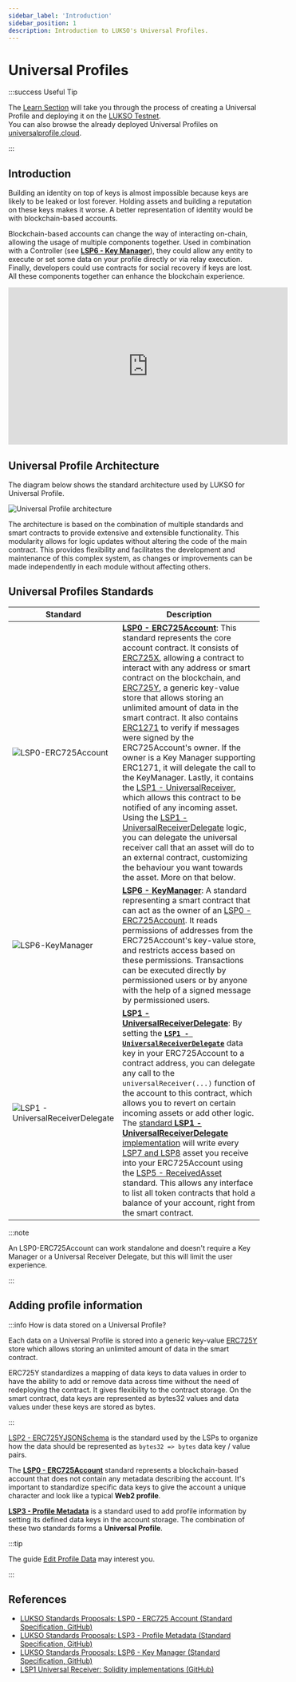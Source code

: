 ```yaml
---
sidebar_label: 'Introduction'
sidebar_position: 1
description: Introduction to LUKSO's Universal Profiles.
---
```


# Universal Profiles

:::success Useful Tip

The [Learn Section](../../learn/introduction.md) will take you through the process of creating a Universal Profile and deploying it on the [LUKSO Testnet](../../networks/testnet/parameters.md).  
You can also browse the already deployed Universal Profiles on [universalprofile.cloud](https://universalprofile.cloud/).

:::

## Introduction

Building an identity on top of keys is almost impossible because keys are likely to be leaked or lost forever. Holding assets and building a reputation on these keys makes it worse. A better representation of identity would be with blockchain-based accounts.

Blockchain-based accounts can change the way of interacting on-chain, allowing the usage of multiple components together. Used in combination with a Controller (see **[LSP6 - Key Manager](../access-control/lsp6-key-manager.md)**), they could allow any entity to execute or set some data on your profile directly or via relay execution. Finally, developers could use contracts for social recovery if keys are lost. All these components together can enhance the blockchain experience.

<div class="video-container">
<iframe width="560" height="315" src="https://www.youtube.com/embed/rzYT1_p2Mqk?si=2HSFAcfHU8qnkelV" title="YouTube video player" frameborder="0" allow="accelerometer; autoplay; clipboard-write; encrypted-media; gyroscope; picture-in-picture; web-share" referrerpolicy="strict-origin-when-cross-origin" allowfullscreen></iframe>
</div>

## Universal Profile Architecture

The diagram below shows the standard architecture used by LUKSO for Universal Profile.

![Universal Profile architecture](/img/standards/universal-profile-architecture.jpeg)

The architecture is based on the combination of multiple standards and smart contracts to provide extensive and extensible functionality. This modularity allows for logic updates without altering the code of the main contract. This provides flexibility and facilitates the development and maintenance of this complex system, as changes or improvements can be made independently in each module without affecting others.

## Universal Profiles Standards

| Standard                                                                                                        | Description                                                                                                                                                                                                                                                                                                                                                                                                                                                                                                                                                                                                                                                                                                                                                                                                                                                                                                                                                                                                                                                                                                                                                     |
| --------------------------------------------------------------------------------------------------------------- | --------------------------------------------------------------------------------------------------------------------------------------------------------------------------------------------------------------------------------------------------------------------------------------------------------------------------------------------------------------------------------------------------------------------------------------------------------------------------------------------------------------------------------------------------------------------------------------------------------------------------------------------------------------------------------------------------------------------------------------------------------------------------------------------------------------------------------------------------------------------------------------------------------------------------------------------------------------------------------------------------------------------------------------------------------------------------------------------------------------------------------------------------------------- |
| ![LSP0-ERC725Account](/img/standards/lsp0/lsp0-erc725account-contract.jpeg)                                     | **[LSP0 - ERC725Account](./lsp0-erc725account.md)**: This standard represents the core account contract. It consists of [ERC725X](https://github.com/ethereum/EIPs/blob/master/EIPS/eip-725.md#erc725x), allowing a contract to interact with any address or smart contract on the blockchain, and [ERC725Y](https://github.com/ethereum/EIPs/blob/master/EIPS/eip-725.md#erc725y), a generic key-value store that allows storing an unlimited amount of data in the smart contract. It also contains [ERC1271](https://eips.ethereum.org/EIPS/eip-1271) to verify if messages were signed by the ERC725Account's owner. If the owner is a Key Manager supporting ERC1271, it will delegate the call to the KeyManager. Lastly, it contains the [LSP1 - UniversalReceiver](../accounts/lsp1-universal-receiver.md), which allows this contract to be notified of any incoming asset. Using the [LSP1 - UniversalReceiverDelegate](../accounts/lsp1-universal-receiver-delegate.md) logic, you can delegate the universal receiver call that an asset will do to an external contract, customizing the behaviour you want towards the asset. More on that below. |
| ![LSP6-KeyManager](/img/standards/lsp6/lsp6-key-manager-contract.jpeg)                                          | **[LSP6 - KeyManager](../access-control/lsp6-key-manager.md)**: A standard representing a smart contract that can act as the owner of an [LSP0 - ERC725Account](./lsp0-erc725account.md). It reads permissions of addresses from the ERC725Account's key-value store, and restricts access based on these permissions. Transactions can be executed directly by permissioned users or by anyone with the help of a signed message by permissioned users.                                                                                                                                                                                                                                                                                                                                                                                                                                                                                                                                                                                                                                                                                                        |
| ![LSP1 - UniversalReceiverDelegate](/img/standards/lsp1delegate/lsp1-universal-receiver-delegate-contract.jpeg) | **[LSP1 - UniversalReceiverDelegate](../accounts/lsp1-universal-receiver-delegate.md)**: By setting the **[`LSP1 - UniversalReceiverDelegate`](../accounts/lsp1-universal-receiver#extension)** data key in your ERC725Account to a contract address, you can delegate any call to the `universalReceiver(...)` function of the account to this contract, which allows you to revert on certain incoming assets or add other logic. The [standard **LSP1 - UniversalReceiverDelegate** implementation](../../contracts/contracts/LSP1UniversalReceiver/LSP1UniversalReceiverDelegateUP/LSP1UniversalReceiverDelegateUP.md) will write every [LSP7 and LSP8](../tokens/introduction.md) asset you receive into your ERC725Account using the [LSP5 - ReceivedAsset](../metadata/lsp5-received-assets.md) standard. This allows any interface to list all token contracts that hold a balance of your account, right from the smart contract.                                                                                                                                                                                                                      |

:::note

An LSP0-ERC725Account can work standalone and doesn't require a Key Manager or a Universal Receiver Delegate, but this will limit the user experience.

:::

## Adding profile information

:::info How is data stored on a Universal Profile?

Each data on a Universal Profile is stored into a generic key-value [ERC725Y](../erc725.md#erc725y-data-representation) store which allows storing an unlimited amount of data in the smart contract.

ERC725Y standardizes a mapping of data keys to data values in order to have the ability to add or remove data across time without the need of redeploying the contract. It gives flexibility to the contract storage. On the smart contract, data keys are represented as bytes32 values and data values under these keys are stored as bytes.

:::

[LSP2 - ERC725YJSONSchema](../../../standards/metadata/lsp2-json-schema) is the standard used by the LSPs to organize how the data should be represented as `bytes32 => bytes` data key / value pairs.

The **[LSP0 - ERC725Account](./lsp0-erc725account.md)** standard represents a blockchain-based account that does not contain any metadata describing the account. It's important to standardize specific data keys to give the account a unique character and look like a typical **Web2 profile**.

**[LSP3 - Profile Metadata](../metadata/lsp3-profile-metadata.md)** is a standard used to add profile information by setting its defined data keys in the account storage. The combination of these two standards forms a **Universal Profile**.

:::tip

The guide [Edit Profile Data](../../learn/universal-profile/metadata/edit-profile.md) may interest you.

:::

## References

- [LUKSO Standards Proposals: LSP0 - ERC725 Account (Standard Specification, GitHub)](https://github.com/lukso-network/LIPs/blob/main/LSPs/LSP-0-ERC725Account.md)
- [LUKSO Standards Proposals: LSP3 - Profile Metadata (Standard Specification, GitHub)](https://github.com/lukso-network/LIPs/blob/main/LSPs/LSP-3-Profile-Metadata.md)
- [LUKSO Standards Proposals: LSP6 - Key Manager (Standard Specification, GitHub)](https://github.com/lukso-network/LIPs/blob/main/LSPs/LSP-6-KeyManager.md)
- [LSP1 Universal Receiver: Solidity implementations (GitHub)](https://github.com/lukso-network/lsp-universalprofile-smart-contracts/tree/develop/contracts/LSP1UniversalReceiver)
